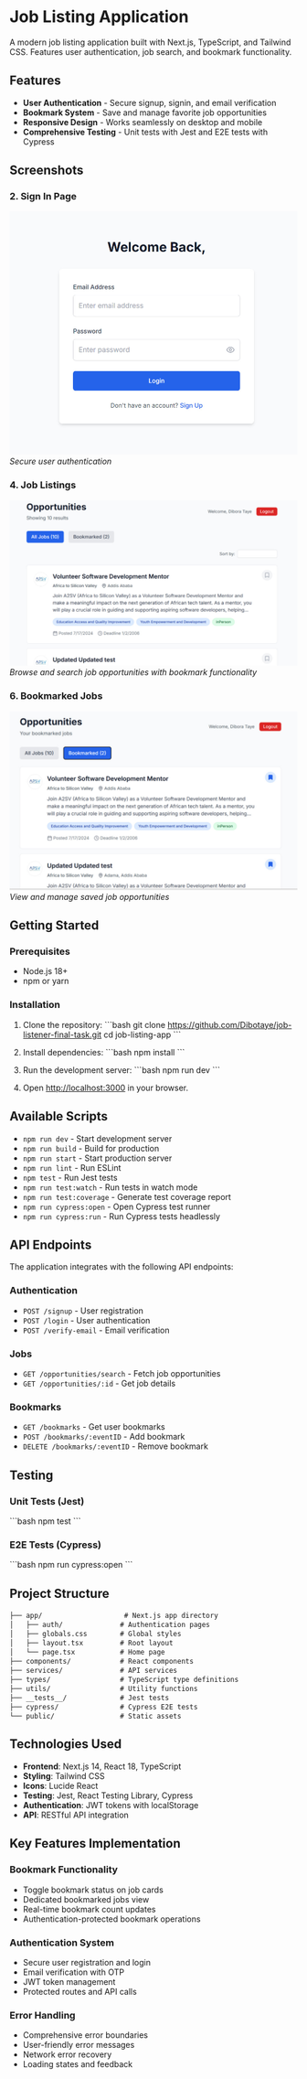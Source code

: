 # Job Listing Application

A modern job listing application built with Next.js, TypeScript, and Tailwind CSS. Features user authentication, job search, and bookmark functionality.

## Features

- **User Authentication** - Secure signup, signin, and email verification
- **Bookmark System** - Save and manage favorite job opportunities
- **Responsive Design** - Works seamlessly on desktop and mobile
- **Comprehensive Testing** - Unit tests with Jest and E2E tests with Cypress

## Screenshots

### 2. Sign In Page

![Sign In Page](./screenshots/signin.png)
_Secure user authentication_

### 4. Job Listings

![Job Listings](./screenshots/job.png)
_Browse and search job opportunities with bookmark functionality_

### 6. Bookmarked Jobs

![Bookmarked Jobs](./screenshots/image.png)
_View and manage saved job opportunities_

## Getting Started

### Prerequisites

- Node.js 18+
- npm or yarn

### Installation

1. Clone the repository:
   \`\`\`bash
   git clone https://github.com/Dibotaye/job-listener-final-task.git
   cd job-listing-app
   \`\`\`

2. Install dependencies:
   \`\`\`bash
   npm install
   \`\`\`

3. Run the development server:
   \`\`\`bash
   npm run dev
   \`\`\`

4. Open [http://localhost:3000](http://localhost:3000) in your browser.

## Available Scripts

- `npm run dev` - Start development server
- `npm run build` - Build for production
- `npm run start` - Start production server
- `npm run lint` - Run ESLint
- `npm test` - Run Jest tests
- `npm run test:watch` - Run tests in watch mode
- `npm run test:coverage` - Generate test coverage report
- `npm run cypress:open` - Open Cypress test runner
- `npm run cypress:run` - Run Cypress tests headlessly

## API Endpoints

The application integrates with the following API endpoints:

### Authentication

- `POST /signup` - User registration
- `POST /login` - User authentication
- `POST /verify-email` - Email verification

### Jobs

- `GET /opportunities/search` - Fetch job opportunities
- `GET /opportunities/:id` - Get job details

### Bookmarks

- `GET /bookmarks` - Get user bookmarks
- `POST /bookmarks/:eventID` - Add bookmark
- `DELETE /bookmarks/:eventID` - Remove bookmark

## Testing

### Unit Tests (Jest)

\`\`\`bash
npm test
\`\`\`

### E2E Tests (Cypress)

\`\`\`bash
npm run cypress:open
\`\`\`

## Project Structure

```
├── app/                    # Next.js app directory
│   ├── auth/              # Authentication pages
│   ├── globals.css        # Global styles
│   ├── layout.tsx         # Root layout
│   └── page.tsx           # Home page
├── components/            # React components
├── services/              # API services
├── types/                 # TypeScript type definitions
├── utils/                 # Utility functions
├── __tests__/             # Jest tests
├── cypress/               # Cypress E2E tests
└── public/                # Static assets
```

## Technologies Used

- **Frontend**: Next.js 14, React 18, TypeScript
- **Styling**: Tailwind CSS
- **Icons**: Lucide React
- **Testing**: Jest, React Testing Library, Cypress
- **Authentication**: JWT tokens with localStorage
- **API**: RESTful API integration

## Key Features Implementation

### Bookmark Functionality

- Toggle bookmark status on job cards
- Dedicated bookmarked jobs view
- Real-time bookmark count updates
- Authentication-protected bookmark operations

### Authentication System

- Secure user registration and login
- Email verification with OTP
- JWT token management
- Protected routes and API calls

### Error Handling

- Comprehensive error boundaries
- User-friendly error messages
- Network error recovery
- Loading states and feedback
